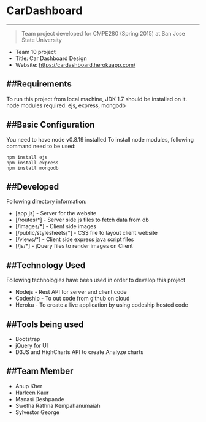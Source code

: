 # CarDashboard
--------------

> Team project developed for CMPE280 (Spring 2015)
> at San Jose State University
 - Team 10 project
 - Title: Car Dashboard Design
 - Website: https://cardashboard.herokuapp.com/

##Requirements
--------------
To run this project from local machine, JDK 1.7 should be installed on it.
node modules required: ejs, express, mongodb

##Basic Configuration
--------------
You need to have node v0.8.19 installed
To install node modules, following command need to be used:

```
npm install ejs
npm install express
npm install mongodb
```


##Developed
--------------
Following directory information:

* [app.js] - Server for the website
* [/routes/*] - Server side js files to fetch data from db
* [/images/*] - Client side images
* [/public/stylesheets/*] - CSS file to layout client website
* [/views/*] - Client side express java script files 
* [/js/*] - jQuery files to render images on Client

##Technology Used
--------------
Following technologies have been used in order to develop this project

* Nodejs - Rest API for server and client code
* Codeship - To out code from github on cloud
* Heroku - To create a live application by using codeship hosted code

##Tools being used
--------------
* Bootstrap
* jQuery for UI
* D3JS and HighCharts API to create Analyze charts

##Team Member
--------------
* Anup Kher
* Harleen Kaur
* Manasi Deshpande
* Swetha Rathna Kempahanumaiah
* Sylvestor George
